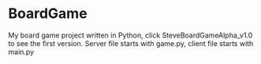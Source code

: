 # BoardGame

My board game project written in Python, click SteveBoardGameAlpha_v1.0 to see the first version. Server file starts with game.py, client file starts with main.py

